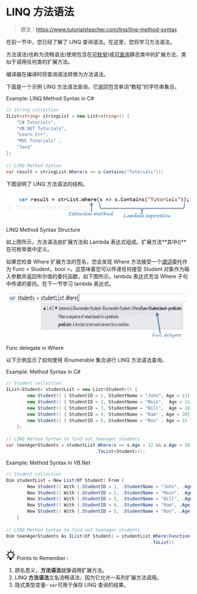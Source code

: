 # LINQ 方法语法

> 原文：<https://www.tutorialsteacher.com/linq/linq-method-syntax>

在前一节中，您已经了解了 LINQ 查询语法。在这里，您将学习方法语法。

方法语法(也称为流畅语法)使用包含在[可枚举](https://msdn.microsoft.com/en-us/library/system.linq.enumerable(v=vs.110).aspx))或[可查询](https://msdn.microsoft.com/en-us/library/system.linq.queryable(v=vs.110).aspx)静态类中的扩展方法，类似于调用任何类的扩展方法。

编译器在编译时将查询语法转换为方法语法。

下面是一个示例 LINQ 方法语法查询，它返回包含单词“教程”的字符串集合。

Example: LINQ Method Syntax in C#

```cs
// string collection
IList<string> stringList = new List<string>() { 
    "C# Tutorials",
    "VB.NET Tutorials",
    "Learn C++",
    "MVC Tutorials" ,
    "Java" 
};

// LINQ Method Syntax
var result = stringList.Where(s => s.Contains("Tutorials"));
```

下图说明了 LINQ 方法语法的结构。

![](img/7d69301620850017d9acaf34eec6db95.png)

LINQ Method Syntax Structure



如上图所示，方法语法由扩展方法和 Lambda 表达式组成。扩展方法**其中()**在可枚举类中定义。

如果您检查 Where 扩展方法的签名，您会发现 Where 方法接受一个[谓词](/csharp/csharp-predicate "predicate in C#")委托作为 Func < Student，bool >。这意味着您可以传递任何接受 Student 对象作为输入参数并返回布尔值的委托函数，如下图所示。lambda 表达式充当 Where 子句中传递的委托。在下一节学习 lambda 表达式。

![](img/61eca93849154b21962643d9fe795564.png)

Func delegate in Where



以下示例显示了如何使用 IEnumerable <t>集合进行 LINQ 方法语法查询。</t>

Example: Method Syntax in C#

```cs
// Student collection
IList<Student> studentList = new List<Student>() { 
        new Student() { StudentID = 1, StudentName = "John", Age = 13} ,
        new Student() { StudentID = 2, StudentName = "Moin",  Age = 21 } ,
        new Student() { StudentID = 3, StudentName = "Bill",  Age = 18 } ,
        new Student() { StudentID = 4, StudentName = "Ram" , Age = 20} ,
        new Student() { StudentID = 5, StudentName = "Ron" , Age = 15 } 
    };

// LINQ Method Syntax to find out teenager students
var teenAgerStudents = studentList.Where(s => s.Age > 12 && s.Age < 20)
                                  .ToList<Student>();
```

Example: Method Syntax in VB.Net

```cs
// Student collection
Dim studentList = New List(Of Student) From {
        New Student() With {.StudentID = 1, .StudentName = "John", .Age = 13},
        New Student() With {.StudentID = 2, .StudentName = "Moin", .Age = 21},
        New Student() With {.StudentID = 3, .StudentName = "Bill", .Age = 18},
        New Student() With {.StudentID = 4, .StudentName = "Ram", .Age = 20},
        New Student() With {.StudentID = 5, .StudentName = "Ron", .Age = 15}
    }

// LINQ Method Syntax to find out teenager students
Dim teenAgerStudents As IList(Of Student) = studentList.Where(Function(s) s.Age > 12 And s.Age < 20)
                                                       .ToList()
```

![](img/85db52f5404f0c468e1b194aa487d6a1.png)  Points to Remember :

1.  顾名思义，**方法语法**就像调用扩展方法。
2.  LINQ **方法语法**又名流畅语法，因为它允许一系列扩展方法调用。
3.  隐式类型变量- `var`可用于保存 LINQ 查询的结果。